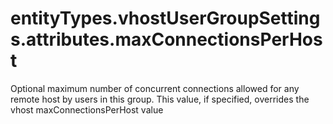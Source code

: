 # entityTypes.vhostUserGroupSettings.attributes.maxConnectionsPerHost

Optional maximum number of concurrent connections allowed for any remote host by users in this group. This value, if specified, overrides the vhost maxConnectionsPerHost value

